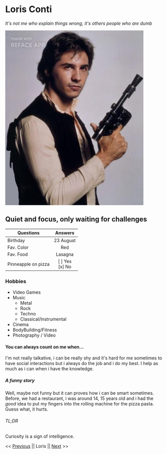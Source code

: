 # Loris Conti

*It's not me who explain things wrong, it's others people who are dumb*

![random pic](picture.jpg)

## Quiet and focus, only waiting for challenges

| Questions   |      Answers |  
|----------|:-------------:|
| Birthday     |  23 August    | 
| Fav. Color   |    Red        |   
| Fav. Food    | Lasagna       |
|Pinneapple on pizza |    [ ] Yes<br/>[x] No    |

### Hobbies 
 
- Video Games 
- Music 
    - Metal
    - Rock
    - Techno
    - Classical/Instrumental
- Cinema 
- BodyBuilding/Fitness 
- Photography / Video

#### You can always count on me when...

I'm not really talkative, i can be really shy and it's hard for me sometimes to have social interactions but i always do the job and i do my best. I help as much as i can when i have the knowledge.

##### A funny story

Well, maybe not funny but it can proves how i can be smart sometimes. Before, we had a restaurant, i was around 14, 15 years old and i had the *good* idea to put my fingers into the rolling machine for the pizza pasta. Guess what, it hurts. 

###### TL;DR

Curiosity is a sign of intelligence.

<< [Previous](https://nataliacherman08.github.io/Challenge1-Markdown/) || Loris || [Next](https://patgit-design.github.io/Challenge-Markdown/) >>